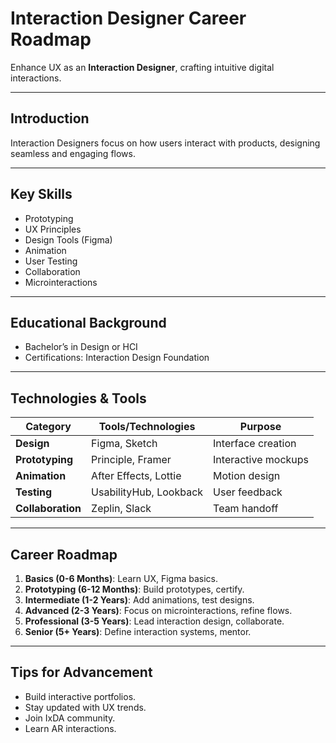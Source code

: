 # Interaction Designer Career Roadmap

Enhance UX as an **Interaction Designer**, crafting intuitive digital interactions.

---

## Introduction
Interaction Designers focus on how users interact with products, designing seamless and engaging flows.

---

## Key Skills
- Prototyping
- UX Principles
- Design Tools (Figma)
- Animation
- User Testing
- Collaboration
- Microinteractions

---

## Educational Background
- Bachelor’s in Design or HCI
- Certifications: Interaction Design Foundation

---

## Technologies & Tools
| **Category**         | **Tools/Technologies**                     | **Purpose**                        |
|----------------------|--------------------------------------------|------------------------------------|
| **Design**           | Figma, Sketch                              | Interface creation                |
| **Prototyping**      | Principle, Framer                          | Interactive mockups               |
| **Animation**        | After Effects, Lottie                      | Motion design                     |
| **Testing**          | UsabilityHub, Lookback                     | User feedback                     |
| **Collaboration**    | Zeplin, Slack                              | Team handoff                      |

---

## Career Roadmap
1. **Basics (0-6 Months)**: Learn UX, Figma basics.  
2. **Prototyping (6-12 Months)**: Build prototypes, certify.  
3. **Intermediate (1-2 Years)**: Add animations, test designs.  
4. **Advanced (2-3 Years)**: Focus on microinteractions, refine flows.  
5. **Professional (3-5 Years)**: Lead interaction design, collaborate.  
6. **Senior (5+ Years)**: Define interaction systems, mentor.

---

## Tips for Advancement
- Build interactive portfolios.
- Stay updated with UX trends.
- Join IxDA community.
- Learn AR interactions.